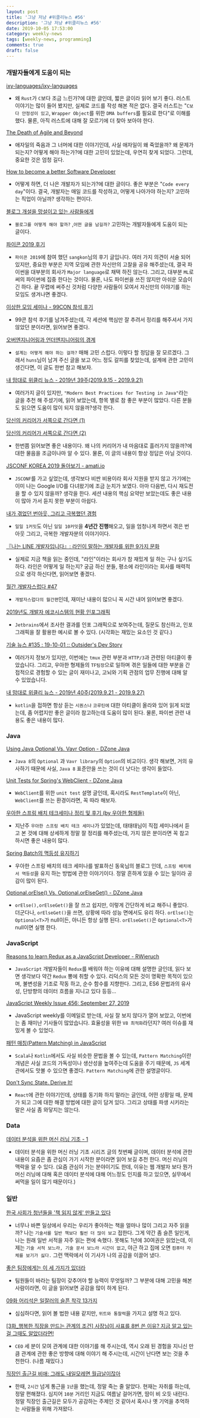 ```yaml
---
layout: post
title: '그냥 저냥 #위클리뉴스 #56'
description: '그냥 저냥 #위클리뉴스 #56'
date: 2019-10-05 17:53:00
category: weekly-news
tags: [weekly-news, programming]
comments: true
draft: false
---
```


### 개발자들에게 도움이 되는

[ixy-languages/ixy-languages](https://github.com/ixy-languages/ixy-languages/blob/master/Rust-vs-C-performance.md)

- 왜 `Rust`가 `C`보다 조금 느린가?에 대한 글인데, 짧은 글이라 읽어 보기 좋다. 러스트 이야기는 많이 들어 봤지만, 실제로 코드를 작성 해본 적은 없다. 결국 러스트는 "`C보다 안정성이 있고`, `Wrapper Object`를 위한 `DMA buffers`를 필요로 한다"로 이해를 했다. 물론, 아직 러스트에 대해 잘 모르기에 더 찾아 보아야 한다.

[The Death of Agile and Beyond](https://www.infoq.com/articles/death-agile-beyond/)

- 애자일의 죽음과 그 너머에 대한 이야기인데, 사실 애자일이 왜 죽었을까? 왜 문제가 되는지? 어떻게 해야 하는가?에 대한 고민이 있었는데, 우연히 찾게 되었다. 그런데, 중요한 것은 엄청 길다.

[How to become a better Software Developer](https://www.javacodegeeks.com/2019/09/become-better-software-developer.html)

- 어떻게 하면, 더 나은 개발자가 되는가?에 대한 글이다. 좋은 부분은 "`Code every day`"이다. 결국, 개발자는 매일 코드를 작성하고, 어떻게 나아가야 하는지? 고민하는 직업이 아닐까? 생각하는 편이다.

[블로그 개설을 망설이고 있는 사람들에게](https://evan-moon.github.io/2019/09/28/how-do-i-write-postings/)

- `블로그를 어떻게 해야 할까?` ,`어떤 글을 남길까?` 고민하는 개발자들에게 도움이 되는 글이다.

[파이콘 2019 후기](https://www.sangkon.com/pycon-2019/)

- `파이콘 2019`에 참여 했던 `sangkon`님의 후기 글입니다. 여러 가지 의견이 서술 되어 있지만, 중요한 부분은 지역 모임에 관한 자신만의 고찰을 공유 해주셨는데, 결국 파이썬을 대부분의 회사가 `Major language`로 채택 하진 않는다. 그리고, 대부분 `ML`로써의 파이썬에 집중 한다는 것이다. 물론, 나도 파이썬을 쓰진 않지만 아쉬운 모습이긴 하다. 끝 무렵에 써주신 것처럼 다양한 사람들이 모여서 자신만의 이야기를 하는 모임도 생겨나면 좋겠다.

[이상한 모임 세미나 - 99CON 참석 후기](https://gwonsungjun.github.io/articles/2019-09/99con-resume)

- 99콘 참석 후기를 남겨주셨는데, 각 세션에 핵심만 잘 추려서 정리를 해주셔서 가지 않았던 분이라면, 읽어보면 좋겠다.

[오버엔지니어링과 언더엔지니어링의 경계](https://huns.me/posts/2019-09-26-overengineering-vs-underengineering)

- `설계는 어떻게 해야 하는 걸까?` 매해 고민 스럽다. 이렇다 할 정답을 잘 모르겠다. 그래서 `huns`님이 남겨 주신 글을 보고 어느 정도 갈피를 찾았는데, 설계에 관한 고민이 생긴다면, 이 글도 한번 참고 해보자.

[내 맘대로 위클리 뉴스 - 2019년 39주(2019.9.15 - 2019.9.21)](https://www.sangkon.com/sigamdream_weekly_2019_39/)

- 여러가지 글이 있지만, `"Modern Best Practices for Testing in Java"`라는 글을 추천 해 주셨기에, 읽어 보았는데, 항목 별로 참 좋은 부분이 많았다. 다른 분들도 읽으면 도움이 많이 되지 않을까?생각 한다.

[당신의 커리어가 서쪽으로 간다면 (1)](https://buggymind.com/591)

[당신의 커리어가 서쪽으로 간다면 (2)](https://buggymind.com/592)

- 한번쯤 읽어보면 좋은 내용이다. 왜 나의 커리어가 내 마음대로 흘러가지 않을까?에 대한 물음을 조금이나마 알 수 있다. 물론, 이 글의 내용이 항상 정답은 아닐 것이다.

[JSCONF KOREA 2019 돌아보기 - amati.io](https://amati.io/2019/09/24/jsconf-korea-2019-epilogue/)

- `JSCONF`를 가고 싶었는데, 생각보다 비싼 비용이라 회사 지원을 받지 않고 가기에는 이미 나는 Google I/O를 다녀왔기에 조금 눈치가 보였다. 아마 다음번, 다시 재도전을 할 수 있지 않을까? 생각을 한다. 세션 내용의 핵심 요약만 보았는데도 좋은 내용이 많아 가서 듣지 못한 부분이 아쉽다.

[내가 겪었던 번아웃, 그리고 극복했던 경험](https://evan-moon.github.io/2019/09/23/how-to-overcome-burnout/)

- `일일 1커밋`도 아닌 `일일 10커밋`을 **4년간 진행**해오고, 일을 엄청나게 하면서 겪은 번아웃 그리고, 극복한 개발자분의 이야기이다.

[『나는 LINE 개발자입니다』: 라인이 말하는 개발자를 위한 9가지 문화](https://ppss.kr/archives/204210)

- 실제로 지금 책을 읽는 중인데, "라인"이라는 회사가 참 재밌게 일 하는 구나 싶기도 하다. 라인은 어떻게 일 하는지? 궁금 하신 분들, 평소에 라인이라는 회사를 매력적으로 생각 하신다면, 읽어보면 좋겠다.

[월간 개발자스럽다 #47](https://blog.gaerae.com/2019/09/monthly.html)

- `개발자스럽다의 월간편`인데, 재미난 내용이 많으니 꼭 시간 내어 읽어보면 좋겠다.

[2019년도 개발자 에코시스템의 현황 인포그래픽](https://www.jetbrains.com/ko-kr/lp/devecosystem-2019/?utm_source=gaerae.com&utm_campaign=%EA%B0%9C%EB%B0%9C%EC%9E%90%EC%8A%A4%EB%9F%BD%EB%8B%A4&utm_medium=social)

- `Jetbrains`에서 조사한 결과를 인포 그래픽으로 보여주는데, 질문도 참신하고, 인포그래픽을 잘 활용한 예시로 볼 수 있다. (시각화는 재밌는 요소인 것 같다.)

[기술 뉴스 #135 : 19-10-01 :: Outsider's Dev Story](https://blog.outsider.ne.kr/1462)

- 여러가지 정보가 있지만, 이번에는 `tmux` 관련 부분과 `HTTP/3`과 관련된 아티클이 좋았습니다. 그리고, 우아한 형제들의 `TF팀장`으로 일하며 겪은 일들에 대한 부분을 간접적으로 경험할 수 있는 글이 재미나고, 고뇌와 기획 관점의 업무 진행에 대해 알 수 있었습니다.

[내 맘대로 위클리 뉴스 - 2019년 40주(2019.9.21 - 2019.9.27)](https://www.sangkon.com/sigamdream_weekly_2019_40/)

- `kotlin`을 접하면 항상 듣는 `시퀀스나` `코루틴에` 대한 아티클이 올라와 있어 읽게 되었는데, 좀 어렵지만 좋은 글이라 참고하는데 도움이 많이 된다. 물론, 파이썬 관련 내용도 좋은 내용이 많다.

### Java

[Using Java Optional Vs. Vavr Option - DZone Java](https://dzone.com/articles/using-java-optional-vs-vavr-option?utm_medium=feed&utm_source=feedpress.me&utm_campaign=Feed:%20dzone%2Fjava)

- `Java 8`의 `Optional` 과 `Vavr library`의 `Option`의 비교이다. 생각 해보면, 거의 유사하기 때문에 사실, `Java 8` 표준안을 쓰는 것이 더 낫다는 생각이 들었다.

[Unit Tests for Spring's WebClient - DZone Java](https://dzone.com/articles/unit-tests-for-springs-webclient?utm_medium=feed&utm_source=feedpress.me&utm_campaign=Feed:%20dzone%2Fjava)

- `WebClient`를 위한 `unit test` 설명 글인데, 혹시라도 `RestTemplate`이 아닌, `WebClient`를 쓰는 환경이라면, 꼭 따라 해보자.

[우아한 스프링 배치 테크세미나 정리 및 후기 (by 우아한 형제들)](https://taetaetae.github.io/2019/09/29/woowabros-spring-batch/)

- 지난주 `우아한 스프링 배치 테크 세미나`가 있었는데, 태태태님이 직접 세미나에서 듣고 본 것에 대해 상세하게 정말 잘 정리를 해주셨는데, 가지 않은 분이라면 꼭 참고하시면 좋은 내용이 많다.

[Spring Batch의 멱등성 유지하기](https://jojoldu.tistory.com/451)

- 우아한 스프링 배치의 테크 세미나를 발표하신 동욱님의 블로그 인데, `스프링 배치에서 멱등성`을 유지 하는 방법에 관한 이야기이다. 정말 흔하게 있을 수 있는 일이라 공감이 많이 된다.

[Optional.orElse() Vs. Optional.orElseGet() - DZone Java](https://dzone.com/articles/optionalorelse-vs-optionalorelseget?utm_medium=feed&utm_source=feedpress.me&utm_campaign=Feed:%20dzone%2Fjava)

- `orElse(),orElseGet()`을 잘 쓰고 쉽지만, 이렇게 간단하게 비교 해주니 좋았다. 더군다나, `orElseGet()`을 쓰면, 상황에 따라 성능 면에서도 유리 하다. `orElse()`는 `Optional<T>`가 null이든, 아니든 항상 실행 된다. `orElseGet()`은 `Optional<T>`가 null이면 실행 한다.

### JavaScript

[Reasons to learn Redux as a JavaScript Developer - RWieruch](https://www.robinwieruch.de/redux-javascript)

- `JavaScript` 개발자들이 `Redux`를 배워야 하는 이유에 대해 설명한 글인데, 읽다 보면 생각보다 약간 `Redux` 뽕에 취할 수 있다. 리덕스의 모든 것이 명확한 목적이 있으며, 불변성을 기조로 작동 하고, 순수 함수를 지향한다. 그리고, ES6 문법과의 유사성, 단방향의 데이터 흐름을 지니고 있다 등등...

[JavaScript Weekly Issue 456: September 27, 2019](https://javascriptweekly.com/issues/456)

- JavaScript weekly를 이메일로 받는데, 사실 잘 보지 않다가 열어 보았고, 이번에는 좀 재미난 기사들이 많았습니다. 효율성을 위한 `V8 최적화`라던지? 여러 이슈를 재밌게 볼 수 있었다.

[패턴 매칭(Pattern Matching) in JavaScript](https://dev-momo.tistory.com/52)

- `Scala`나 `Kotlin`에서도 사실 비슷한 문법을 볼 수 있는데, `Pattern Matching`이란 개념은 사실 코드의 가독성이나 생산성을 높여주는데 도움을 주기 때문에, `JS` 세계관에서도 맛볼 수 있으면 좋겠다. `Pattern Matching`에 관한 설명글이다.

[Don't Sync State. Derive It!](https://kentcdodds.com/blog/dont-sync-state-derive-it)

- `React`에 관한 이야기인데, 상태를 동기화 하지 말라는 글인데, 어떤 상황일 때, 문제가 되고 그에 대한 해결 방법에 대한 글이 담겨 있다. 그리고 상태를 파생 시키라는 말은 사실 좀 와닿지는 않는다.

### Data

[데이터 분석을 위한 머신 러닝 기초 - 1](http://hochul.net/blog/data_analysis_machine_learning_basic_1s/)

- 데이터 분석을 위한 머신 러닝 기초 시리즈 글의 첫번째 글이며, 데이터 분석에 관한 내용이 요즘은 좀 관심이 가기 시작한 분이라면 읽어 보길 추천 한다. 머신 러닝의 맥락을 알 수 있다. (요즘 관심이 가는 분야이기도 한데, 이유는 웹 개발자 보다 뭔가 머신 러닝에 대해 혹은 데이터 분석에 대해 어느정도 인지를 하고 있으면, 실무에서 써먹을 일이 많기 때문이다.)

### 일반

[한국 사회가 청년들을 '책 읽지 않게' 만들고 있다](https://ppss.kr/archives/201918)

- 너무나 바쁜 일상에서 우리는 우리가 좋아하는 책을 얼마나 많이 그리고 자주 읽을까? 나는 `기술서를 일반 책보다 훨씬 더 많이 보고` 접한다. 그게 약간 좀 슬픈 일인게, 나는 원래 일반 서적을 자주 읽는 편에 속했다. 못해도 1년에 30여권은 읽었는데, 이제는 `기술 서적 보느라, 기술 문서 보느라 시간이 없고`, 야근 하고 집에 오면 `컴퓨터 자체를 보기가 싫다.` 그런 맥락에서 이 기사가 나의 공감을 이끌어 냈다.

[좋은 팀장에게는 이 세 가지가 있더라](https://ppss.kr/archives/203838)

- 팀원들이 바라는 팀장이 갖추어야 할 능력이 무엇일까? 그 부분에 대해 고민을 해본 사람이라면, 이 글을 읽어보면 공감을 많이 하게 된다.

[09화 어리석은 일잘러의 슬픈 착각 13가지](https://brunch.co.kr/@roysday/307?utm_source=gaerae.com&utm_campaign=%EA%B0%9C%EB%B0%9C%EC%9E%90%EC%8A%A4%EB%9F%BD%EB%8B%A4&utm_medium=social)

- 심심하다면, 읽어 볼 법한 내용 같지만, `위트와 통찰력`을 가지고 설명 하고 있다.

[[3화\_행복한 직장을 만드는 관계의 조건] 사장님이 사표를 8번 쓴 이유? 지금 알고 있는 걸 그때도 알았더라면!](https://www.youtube.com/watch?v=ZobZuVBAupg&fbclid=IwAR3cQgsa9pOIqiUBZGdpGNklPJGwNRmCcFmHNw4lMNPjnzl-1eQ5YuLSFQE)

- `CEO` 세 분이 모여 관계에 대한 이야기를 해 주시는데, 역시 오래 된 경험을 지니신 만큼 관계에 관한 좋은 방향에 대해 이야기 해 주시는데, 시간이 난다면 보는 것을 추천한다. (나름 재밌다.)

[직장인 출근길 비애: 그래도 내일모레면 월급날이잖아](https://ppss.kr/archives/202480)

- 한때, `2시간` 넘게 통근을 `1년`을 했는데, 정말 죽는 줄 알았다. 현재는 자취를 하는데, 정말 편해졌다. 심지어 `10분` 거리인 지금도 여름날 걸어가면, 땀이 비 오듯 내린다. 정말 직장인 출근길은 모두가 공감하는 주제인 것 같아서 혹시나 옛 기억을 추억하는 사람들을 위해 가져왔다.
